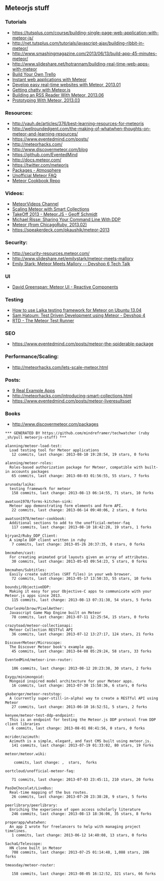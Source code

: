 ## Meteorjs stuff


### Tutorials
  - https://tutsplus.com/course/building-single-page-web-application-with-meteor-js/
  - http://net.tutsplus.com/tutorials/javascript-ajax/building-ribbit-in-meteor/
  - http://www.smashingmagazine.com/2013/06/13/build-app-45-minutes-meteor/
  - http://www.slideshare.net/hotrannam/building-real-time-web-apps-with-meteor
  - [Build Your Own Trello](http://www.slideshare.net/daikeren/build-your-own-trello)
  - [Instant web applications with Meteor](http://www.ibm.com/developerworks/web/library/wa-meteor-webapps/index.html)
  - [Develop easy real-time websites with Meteor, 2013.01](http://www.ibm.com/developerworks/web/library/wa-meteor/index.html)
  - [Getting chatty with Meteor.js](http://12devs.co.uk/articles/getting-chatty-with-meteor-js/)
  - [Building an RSS Reader With Meteor, 2013.06](http://midnightcheese.com/2013/06/building-an-rss-reader-with-meteor/)
  - [Prototyping With Meteor, 2013.03](http://net.tutsplus.com/tutorials/javascript-ajax/prototyping-with-meteor/)


### Resources:
  - http://yauh.de/articles/376/best-learning-resources-for-meteorjs
  - http://wellroundedgent.com/the-making-of-whatwhen-thoughts-on-meteor-and-learning-resources/
  - https://www.eventedmind.com/posts/
  - http://meteorhacks.com/
  - http://www.discovermeteor.com/blog
  - https://github.com/EventedMind
  - http://docs.meteor.com/
  - https://twitter.com/meteorjs
  - [Packages - Atmosphere](https://atmosphere.meteor.com/)
  - [Unofficial Meteor FAQ](https://github.com/oortcloud/unofficial-meteor-faq.git)
  - [Meteor Cookbook Repo](https://github.com/awatson1978/meteor-cookbook)

### Videos:

  - [MeteorVideos Channel](http://www.youtube.com/user/MeteorVideos/videos)
  - [Scaling Meteor with Smart Collections](http://www.youtube.com/watch?v=ctSd9VXvp_0)
  - [TakeOff 2013 - Meteor.JS - Geoff Schmidt](http://www.youtube.com/watch?v=4mtLCjhxKAs&utm_source=buffer&buffer_share=a441c)
  - [Michael Risse: Sharing Your Command Line With DDP](http://www.youtube.com/watch?v=qexFb1rPrr4)
  - [Meteor (from ChicagoRuby, 2013.02)](http://vimeo.com/59044054)
  - https://speakerdeck.com/pkaushik/meteor-2013


### Security:
  - http://security-resources.meteor.com/
  - http://www.slideshare.net/emilystark/meteor-meets-mallory
  - [Emily Stark: Meteor Meets Mallory -- Devshop 6 Tech Talk](http://www.youtube.com/watch?v=79uMp-S23MA)


### UI
  - [David Greenspan: Meteor UI - Reactive Components](http://www.youtube.com/watch?v=pGQ-ax5cFnk)

### Testing
  - [How to use Laika testing framework for Meteor on Ubuntu 13.04](http://task3.cc/1880/how-to-use-laika-testing-framework-for-meteor-on-ubuntu-13-04/)
  - [Sam Hatoum: Test Driven Development using Meteor - Devshop 4](https://www.youtube.com/watch?v=Ac9ou9Vi0q8)
  - [RTD - The Meteor Test Runner](http://xolvio.github.io/rtd/)


### SEO
  - https://www.eventedmind.com/posts/meteor-the-spiderable-package

### Performance/Scaling:
  - http://meteorhacks.com/lets-scale-meteor.html


### Posts:
  - [9 Real Example Apps](http://skimbox.co/blog/meteor-showers-10-meteor-powered-apps-that-rock#.UdWHVD6gmrc)
  - http://meteorhacks.com/introducing-smart-collections.html
  - https://www.eventedmind.com/posts/meteor-liveresultsset


### Books
  - http://www.discovermeteor.com/packages



<!-- PROJECTS_LIST_START -->
    *** GENERATED BY https://github.com/mindreframer/techwatcher (ruby _sh/pull meteorjs-stuff) *** 

    alanning/meteor-load-test:
      Load testing tool for Meteor applications
       12 commits, last change: 2013-08-10 19:28:54, 19 stars, 0 forks

    alanning/meteor-roles:
      Roles-based authorization package for Meteor, compatible with built-in accounts packages
       65 commits, last change: 2013-08-03 01:56:55, 55 stars, 7 forks

    arunoda/laika:
      testing framework for meteor
       158 commits, last change: 2013-08-13 06:14:55, 71 stars, 10 forks

    awatson1978/forms-kitchen-sink:
      Meteor app demonstrating form elements and Form API.
       22 commits, last change: 2013-06-14 09:40:06, 2 stars, 0 forks

    awatson1978/meteor-cookbook:
      Additional sections to add to the unofficial-meteor-faq
       117 commits, last change: 2013-08-10 18:42:28, 19 stars, 1 forks

    bjryan2/Ruby_DDP_Client:
      A simple DDP client written in ruby
       7 commits, last change: 2013-05-26 20:37:35, 0 stars, 0 forks

    bmcmahen/cast:
      For creating animated grid layouts given an array of attributes.
       30 commits, last change: 2013-05-03 09:54:23, 5 stars, 0 forks

    bmcmahen/Subtitles:
      Easily create subtitles (SRT files) in your web browser.
       72 commits, last change: 2013-05-17 13:50:33, 55 stars, 10 forks

    boundsj/ObjectiveDDP:
      Making it easy for your Objective-C apps to communicate with your Meteor.js apps since 2013.
       115 commits, last change: 2013-08-13 07:31:38, 54 stars, 5 forks

    CharlesHolbrow/PixelAether:
      Javascript Game Map Engine built on Meteor
       78 commits, last change: 2013-07-11 12:25:54, 15 stars, 0 forks

    crazytoad/meteor-collectionapi:
      Meteor Collection RESTful API
       36 commits, last change: 2013-07-12 13:27:17, 124 stars, 21 forks

    DiscoverMeteor/Microscope:
      The Discover Meteor book's example app.
       45 commits, last change: 2013-04-08 05:29:24, 58 stars, 33 forks

    EventedMind/meteor-iron-router:

       106 commits, last change: 2013-08-12 20:23:38, 30 stars, 2 forks

    Exygy/minimongoid:
      Mongoid inspired model architecture for your Meteor apps.
       16 commits, last change: 2013-07-30 15:58:36, 6 stars, 0 forks

    gkoberger/meteor-reststop:
      A (currently super-still-in-alpha) way to create a RESTful API using Meteor
       27 commits, last change: 2013-06-10 16:52:51, 5 stars, 2 forks

    kenyee/meteor-test-ddp-endpoint:
      This is an endpoint for testing the Meteor.js DDP protocol from DDP client libraries
       6 commits, last change: 2013-08-01 08:41:56, 0 stars, 0 forks

    mcrider/azimuth:
      Azimuth is a simple, elegant, and fast CMS built using meteor.js.
       141 commits, last change: 2013-07-19 01:33:02, 80 stars, 19 forks

    meteor/meteor.wiki:

        commits, last change: ,  stars,  forks

    oortcloud/unofficial-meteor-faq:

       71 commits, last change: 2013-07-03 23:45:11, 210 stars, 20 forks

    PasDeChocolat/LiveBus:
      Real-time mapping of the bus routes.
       26 commits, last change: 2013-07-20 23:38:28, 9 stars, 5 forks

    peerlibrary/peerlibrary:
      Enriching the experience of open access scholarly literature
       246 commits, last change: 2013-08-13 18:36:06, 35 stars, 8 forks

    properapp/whatwhen:
      An app I wrote for freelancers to help with managing project timelines.
       1 commits, last change: 2013-06-12 14:40:08, 13 stars, 0 forks

    SachaG/Telescope:
      HN clone built in Meteor
       708 commits, last change: 2013-07-25 01:14:48, 1,088 stars, 286 forks

    tmeasday/meteor-router:

       158 commits, last change: 2013-08-05 16:12:52, 321 stars, 66 forks
<!-- PROJECTS_LIST_END -->
